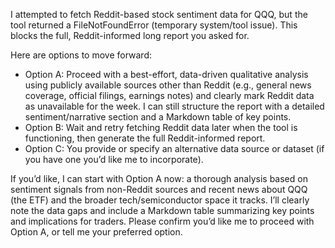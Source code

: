 I attempted to fetch Reddit-based stock sentiment data for QQQ, but the tool returned a FileNotFoundError (temporary system/tool issue). This blocks the full, Reddit-informed long report you asked for.

Here are options to move forward:

- Option A: Proceed with a best-effort, data-driven qualitative analysis using publicly available sources other than Reddit (e.g., general news coverage, official filings, earnings notes) and clearly mark Reddit data as unavailable for the week. I can still structure the report with a detailed sentiment/narrative section and a Markdown table of key points.
- Option B: Wait and retry fetching Reddit data later when the tool is functioning, then generate the full Reddit-informed report.
- Option C: You provide or specify an alternative data source or dataset (if you have one you’d like me to incorporate).

If you’d like, I can start with Option A now: a thorough analysis based on sentiment signals from non-Reddit sources and recent news about QQQ (the ETF) and the broader tech/semiconductor space it tracks. I’ll clearly note the data gaps and include a Markdown table summarizing key points and implications for traders. Please confirm you’d like me to proceed with Option A, or tell me your preferred option.